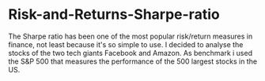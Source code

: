 # Risk-and-Returns-Sharpe-ratio
The Sharpe ratio has been one of the most popular risk/return measures in finance, not least because it's so simple to use. I decided to analyse the stocks of the two tech giants Facebook and Amazon. As benchmark i used the S&P 500 that measures the performance of the 500 largest stocks in the US. 

